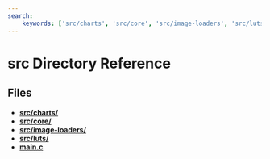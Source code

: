 ```yaml
---
search:
    keywords: ['src/charts', 'src/core', 'src/image-loaders', 'src/luts', 'main.c']
---
```


# src Directory Reference

## Files

* **[src/charts/](dir_b1e1480277e1bd1794b03e39c91b2dd4.md)**
* **[src/core/](dir_aebb8dcc11953d78e620bbef0b9e2183.md)**
* **[src/image-loaders/](dir_8f03655d6efc6136bf2baf9ce414e802.md)**
* **[src/luts/](dir_c22671da58062d8418dba3cbe73b0c5b.md)**
* **[main.c](main_8c.md)**
